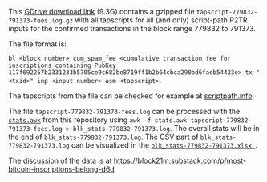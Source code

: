This [GDrive download link](https://drive.google.com/file/d/1NPEvWCcGkC1jOblBIVUAIMBkHqsFq_6r/view?usp=drivesdk) (9.3G) contains a gzipped file `tapscript-779832-791373-fees.log.gz` with all tapscripts for all (and only) script-path P2TR inputs for the confirmed transactions in the block range 779832 to 791373.

The file format is:

`bl <block number> cum_spam_fee <cumulative transaction fee for inscriptions containing PubKey 117f692257b2331233b5705ce9c682be8719ff1b2b64cbca290bd6faeb54423e> tx "<txid>" inp <input number> asm <tapscript>`.

The tapscripts from the file can be checked for example at [scriptpath.info](https://scriptpath.info/tx/142614adfb5855703f76a7de1aa7598f1154fc905f66d5b238ef2ced88e7bdec).

The file `tapscript-779832-791373-fees.log` can be processed with the [`stats.awk`](https://github.com/block21m/analyzer-insights/blob/main/inscriptions/gmgn/stats.awk) from this repository using `awk -f stats.awk tapscript-779832-791373-fees.log > blk_stats-779832-791373.log`. 
The overall stats will be in the end of `blk_stats-779832-791373.log`. The CSV part of `blk_stats-779832-791373.log` can be visualized in the [`blk_stats-779832-791373.xlsx `](https://github.com/block21m/analyzer-insights/blob/main/inscriptions/gmgn/blk_stats-779832-791373.xlsx).

The discussion of the data is at https://block21m.substack.com/p/most-bitcoin-inscriptions-belong-d6d




